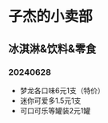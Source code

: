 # 子杰的小卖部

<!-- markdownlint-disable MD022 MD032-->

## 冰淇淋&饮料&零食

### 20240628

- 梦龙各口味6元1支（特价）
- 迷你可爱多1.5元1支
- 可口可乐等罐装2元1罐

<!-- 
### 20230529
- 梦龙各口味4.9元1支（特价）
- 明治棒冰各种口味5元1支
- 明治火炬各口味10元1个
- 雀巢巧克力雪糕加量家庭装20元1桶
- 甄稀冰淇淋盒装各种口味7元1盒
- 甄稀棒冰各口味4.5元1支
- 蒙牛香雪杯5元1盒
- 蒙牛冰+棒冰各口味2.5元1支
- 蒙牛随心脆4元1支
- 可口可乐等罐装2元1罐

### 20230502
- 梦龙各口味7元1支
- 明治棒冰各种口味5元1支
- 明治火炬各口味10元1个
- 雀巢巧克力雪糕加量家庭装20元1桶
- 甄稀冰淇淋盒装各种口味7元1盒
- 甄稀棒冰各口味4.5元1支
- 蒙牛香雪杯5元1盒
- 蒙牛冰+棒冰各口味2.5元1支
- 蒙牛随心脆4元1支
- 可口可乐罐装2元1罐

### 20230213
### 20230412
- 明治火炬牛奶/草莓/巧克力口味10元/1个
- 梦龙7元1支
- 甄稀冰淇淋各种口味7元1盒
- 蒙牛绿色心情绿豆炼乳/红豆炼乳2.5元1支
- 明治芒果龙井芝士棒冰各种口味5元1支
- 伊利巧乐兹巧脆棒/香奶棒3元1支
- 雀巢巧克力雪糕加量家庭装20元1桶
- 金水园生巧棒冰3元1支
- 雀巢8次方香草巧克力7元1盒
- 可口可乐罐装2元1罐

- 梦龙7元1支
- 甄稀冰淇淋各种口味7元1盒
- 可口可乐/可口可乐无糖罐装2元1罐
- 蒙牛绿色心情绿豆炼乳/红豆炼乳2.5元1支
- 明治芒果龙井芝士棒冰各种口味5元1支
- 伊利巧乐兹巧脆棒/香奶棒3元1支
- 雀巢巧克力雪糕加量家庭装20元1桶
- 金水园生巧棒冰3元1支
- 雀巢8次方香草巧克力7元1盒

### 20221202
- 梦龙7元1支
- 甄稀冰淇淋各种口味7元1盒
- 可口可乐/可口可乐无糖罐装2元1罐
- 营养快线4元1瓶

### 20221104
- 梦龙7元1支
- 明治冰棒各种口味4元1支
- 甄稀冰淇淋各种口味7元1盒
- 可口可乐/可口可乐无糖/雪碧330ml罐装2元1罐
- 山姆半蒸芝士蛋糕2.5元/1个
- 丽芝士奶酪威化饼干1元/包

### 20220927
- 梦龙7元1支
- 梦龙敲敲杯10元1杯
- 明治冰棒各种口味4元1支
- 甄稀冰淇淋各种口味7元1盒
- 可口可乐/雪碧330ml罐装2元1罐

### 20220810
- 索菲亚威化冰淇淋5元1盒
- 梦龙7元1支
- 梦龙敲敲杯10元1杯
- 明治冰棒各种口味4元1支
- 甄稀冰淇淋各种口味7元1盒

### 20220801
- 索菲亚威化冰淇淋5元1盒
- 梦龙7元1支
- 梦龙敲敲杯10元1杯

### 20220702
- 钟薛高（618特惠）开心果柚子冰/杨梅奶冰/草莓白巧/海盐椰椰/玫荔牛乳/低脂番石榴椰子/特牛乳/丝绒可可/干酪味11元1支
- 和路雪冰冰西瓜/菠萝渣渣/冰桃桃3元/支
- 伊利绿色心情2元/支
- 巧乐兹巧恋果/巧脆棒/奶香棒/四个圈口味3元/支
- 蒙牛随便3元/支
- 光明冰砖5元/盒
- 光明盐水棒冰2元/支
- 索菲亚威化冰淇淋5元1盒 

### 20220607
- 可爱多草莓味4元1支
- 明治香草味冰淇淋（小桶装）10元1桶
- 梦龙巴旦木、黑巧、松露味7元1支
- 巧乐兹3元1支
- 冰工厂蜜桃/蓝莓/山楂味2元1支
- 索菲亚原巧17元1盒
- 明治火炬牛奶/草莓味10元1个

### 20220530
- 明治香草味雪糕3元1支
- 明治芝芝西柚芝芝葡萄味雪糕3元1支
- 明治抹茶味雪糕4元1支
- 明治香草味冰淇淋（小桶装）10元1桶
- 雀巢摩爵冰棒10元1支
- 可爱多草莓味4元1支

### 20220620
- 可爱多草莓味4元1支
- 明治香草味冰淇淋（小桶装）10元1桶
- 梦龙黑巧、松露味7元1支
- 冰工厂蓝莓/山楂味2元1支
- 索菲亚原巧17元1盒
- 索菲亚威化冰淇淋5元1盒
- 钟薛高（618特惠）开心果柚子冰/杨梅奶冰/草莓白巧/海盐椰椰/玫荔牛乳/低脂番石榴椰子/特牛乳/丝绒可可/干酪味11元1支

-->
